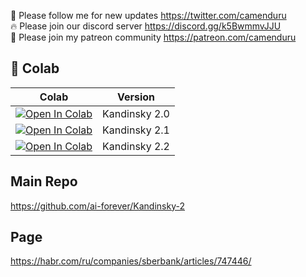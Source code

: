 🐣 Please follow me for new updates https://twitter.com/camenduru <br />
🔥 Please join our discord server https://discord.gg/k5BwmmvJJU <br />
🥳 Please join my patreon community https://patreon.com/camenduru <br />

## 🦒 Colab 

| Colab | Version
| --- | --- |
[![Open In Colab](https://colab.research.google.com/assets/colab-badge.svg)](https://colab.research.google.com/github/camenduru/kandinsky-colab/blob/main/kandinsky-colab-2.0.ipynb) | Kandinsky 2.0
[![Open In Colab](https://colab.research.google.com/assets/colab-badge.svg)](https://colab.research.google.com/github/camenduru/kandinsky-colab/blob/main/kandinsky-colab-2.1.ipynb) | Kandinsky 2.1
[![Open In Colab](https://colab.research.google.com/assets/colab-badge.svg)](https://colab.research.google.com/github/camenduru/kandinsky-colab/blob/main/kandinsky-colab-2.2.ipynb) | Kandinsky 2.2

## Main Repo
https://github.com/ai-forever/Kandinsky-2

## Page
https://habr.com/ru/companies/sberbank/articles/747446/
